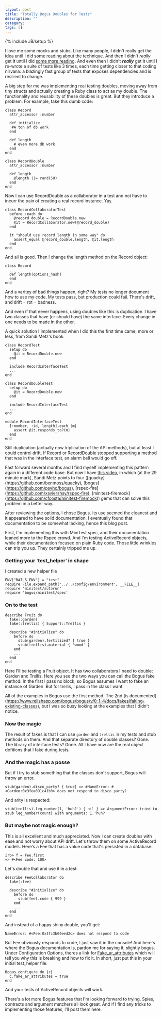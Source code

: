 ```yaml
---
layout: post
title: "Totally Bogus Doubles for Tests"
description: ""
category: 
tags: []
---
```

{% include JB/setup %}

I love me some mocks and stubs. Like many people, I didn't really get
the idea until I did [some reading](http://martinfowler.com/articles/mocksArentStubs.html) about the technique. And then I didn't *really* get it until I did [some more reading](http://www.poodr.com/). And even then I didn't *__really__* get it until I re-wrote a suite of tests like 3 times, each time getting closer to that coding nirvana: a blazingly fast group of tests that exposes dependencies and is resilient to change.

A big step for me was implementing real testing doubles, moving away
from tiny structs and actually creating a Ruby class to act as my
double. The functionality and reusability of these doubles is great. But
they introduce a problem. For example, take this dumb code:

    class Record
      attr_accessor :number

      def initialize
       #A ton of db work
      end

      def length
        # even more db work
      end
    end

    class RecordDouble
      attr_accessor :number

      def length
        @length ||= rand(50)
      end
    end

Now I can use RecordDouble as a collaborator in a test and not have to
incurr the pain of creating a real record instance. Yay. 


    class RecordCollaboratorTest
      before :each do
        @record_double = RecordDouble.new
        @it = RecordCollaborator.new(@record_double)
      end

      it "should use record length in some way" do
        assert_equal @record_double.length, @it.length
      end
    end

And all is good. Then I change the length method on the Record object:

    class Record
      ...
      def length(options_hash)
      end
    end

And a varitey of bad things happen, right? My tests no longer document
how to use my code. My tests pass, but production could fail. There's
drift, and drift = rot = badness.

And even if that never happens, using doubles like this is duplication.
I have two classes that have (or should have) the same interface. Every
change in one needs to be made in the other.

A quick solution I implemented when I did this the first time came, more
or less, from Sandi Metz's book.

    class RecordTest
      setup do
        @it = RecordDouble.new
      end

      include RecordInterfaceTest
      ...
    end

    class RecordDoubleTest
      setup do
        @it = RecordDouble.new
      end

      include RecordInterfaceTest
      ...
    end

    module RecordInterfaceTest
      [:number, :id, length].each |m|
        assert @it.responds_to?(m)
      end
    end

Still duplication (actually now triplication of the API methods), but at
least I could control drift. If Record or RecordDouble stopped
supporting a method that was in the interface test, an alarm bell would
go off.

Fast forward several months and I find myself implementing this pattern
again in a different code base. But now I have [this video](http://confreaks.com/videos/2452-railsconf2013-the-magic-tricks-of-testing), in which (at the 29 minute mark), Sandi Metz points to four ([quacky] (https://github.com/benmoss/quacky), [bogus] (https://github.com/psyho/bogus), [rspec-fire] (https://github.com/xaviershay/rspec-fire), [minitest-firemock] (https://github.com/cfcosta/minitest-firemock)) gems that can solve this problem in a better way.

After reviewing the options, I chose Bogus. Its use seemed the cleanest
and it appeared to have solid documentation. I eventually found that documentation to be somewhat lacking, hence this blog post.

First, I'm implementing this with MiniTest spec, and their documentation
leaned more to the Rspec crowd. And I'm testing ActiveRecord objects,
while their documentation focused on plain Ruby code. Those little
wrinkles can trip you up. They certainly tripped me up.

### Getting your 'test_helper' in shape

I created a new helper file 

    ENV["RAILS_ENV"] = "test"
    require File.expand_path('../../config/environment', __FILE__)
    require 'minitest/autorun'
    require 'bogus/minitest/spec'

### On to the test

    describe Fruit do
      fake(:garden)
      fake(:trellis) { Support::Trellis }

      describe "#initialize" do
        before do
          stub(garden).fertilized? { true }
          stub(trellis).material { 'wood' }
        end
        ...
      end
    end

Here I'll be testing a Fruit object. It has two collaborators I need to
double: Garden and Trellis. Here you see the two ways you can call the
Bogus fake method. In the first I pass no block, so Bogus assumes I want
to fake an instance of Garden. But for trellis, I pass in the class I
want.

All of the examples in Bogus use the first method. The 2nd [is
documented] (https://www.relishapp.com/bogus/bogus/v/0-1-4/docs/fakes/faking-existing-classes), but I was so busy looking at the examples that I didn't notice.

### Now the magic

The result of fakes is that I can use `garden` and `trellis` in
my tests and stub methods on them. And that separate directory of double
classes? Gone. The library of interface tests? Gone. All I have now are
the real object defitions that I fake during tests.

### And the magic has a posse

But if I try to stub something that the classes don't support, Bogus will throw an error.

    stub(garden).disco_party? { true} => #NameError: #<Garden:0x3fea091c41b0> does not respond to disco_party?

And arity is respected:

    stub(trellis).leg_number(1, 'huh?') { nil } => ArgumentError: tried to stub leg_number(count) with arguments: 1,'huh?'

### But maybe not magic enough?

This is all excellent and much appreciated. Now I can create doubles
with ease and not worry about API drift. Let's throw them on some
ActiveRecord models. Here's a Fee that has a value code that's persisted
in a database: 

    irb> f = Fee.first
    => #<Fee code: 100>

Let's double that and use it in a test:

    describe FeeCollaborator do
      fake(:fee)

      describe "#initialize" do
        before do
          stub(fee).code { 999 }
        end
        ...
      end
    end

And instead of a happy shiny double, you'll get:

    NameError: #<Fee:0x3fc3b60eed2c> does not respond to code

But Fee obviously responds to code, I just saw it in the console! And
here's where the Bogus documentation is, pardon me for saying it,
slightly bogus. Under Configuration Options, theres a link for
[Fake_ar_attributes](https://www.relishapp.com/bogus/bogus/v/0-1-4/docs/configuration/fake-ar-attributes) which will tell you why this is breaking and how to fix it. In short, just put this in your initial test_helper file:

    Bogus.configure do |c|
      c.fake_ar_attributes = true
    end

And your tests of ActiveRecord objects will work.

There's a lot more Bogus features that I'm looking forward to trying.
Spies, contracts and argument matchers all look great. And if I find any
tricks to implementing those features, I'll post them here.

